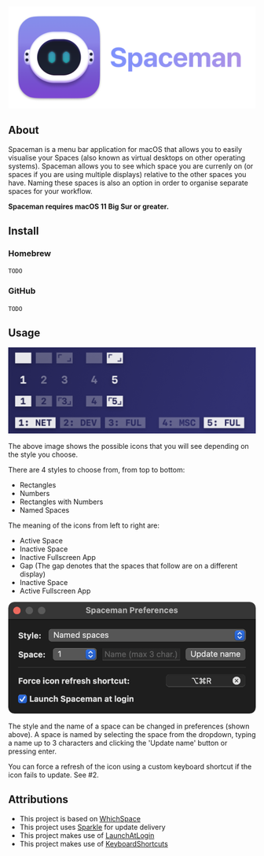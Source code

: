 ![Spaceman Example](Images/Header.png)
## About
Spaceman is a menu bar application for macOS that allows you to easily visualise your Spaces (also known as virtual desktops on other operating systems). Spaceman allows you to see which space you are currenly on (or spaces if you are using multiple displays) relative to the other spaces you have. Naming these spaces is also an option in order to organise separate spaces for your workflow.

**Spaceman requires macOS 11 Big Sur or greater.**

## Install
### Homebrew
`TODO`
### GitHub
`TODO`
## Usage
![Spaceman Example](Images/Spaceman_Example.png)

The above image shows the possible icons that you will see depending on the style you choose.

There are 4 styles to choose from, from top to bottom:
- Rectangles
- Numbers
- Rectangles with Numbers
- Named Spaces

The meaning of the icons from left to right are:

- Active Space
- Inactive Space
- Inactive Fullscreen App
- Gap (The gap denotes that the spaces that follow are on a different display)
- Inactive Space
- Active Fullscreen App

![Spaceman Example](Images/Preferences.png)

The style and the name of a space can be changed in preferences (shown above). A space is named by selecting the space from the dropdown, typing a name up to 3 characters and clicking the 'Update name' button or pressing enter.

You can force a refresh of the icon using a custom keyboard shortcut if the icon fails to update. See #2.

## Attributions
- This project is based on [WhichSpace](https://github.com/gechr/WhichSpace)
- This project uses [Sparkle](https://sparkle-project.org) for update delivery
- This project makes use of [LaunchAtLogin](https://github.com/sindresorhus/LaunchAtLogin)
- This project makes use of [KeyboardShortcuts](https://github.com/sindresorhus/KeyboardShortcuts)